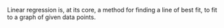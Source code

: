 Linear regression is, at its core, a method for finding a line of best fit, to fit to a graph of given data points.